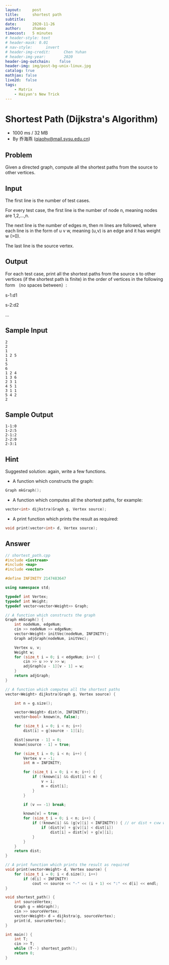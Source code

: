 ```yaml
---
layout:     post
title:      shortest path
subtitle:   
date:       2020-11-26
author:     zhamao
timecost:   5 minutes
# header-style: text
# header-mask: 0.01
# nav-style:      invert
# header-img-credit:      Chen Yuhan
# header-img-year:        2020
header-img-outchain:    false
header-img: img/post-bg-unix-linux.jpg
catalog: true
mathjax: false
live2d:  false
tags:
    - Matrix
    - Haiyan's New Trick
---
```



# Shortest Path (Dijkstra's Algorithm)

- 1000 ms / 32 MB
- By 乔海燕 (<qiaohy@mail.sysu.edu.cn>)

## Problem

Given a directed graph, compute all the shortest paths from the source to other vertices.

## Input

The first line is the number of test cases.

For every test case, the first line is the number of node n, meaning nodes are 1,2,…,n.

The next line is the number of edges m, then m lines are followed, where each line is in the form of u v w, meaning (u,v) is an edge and it has weight w (>0).

The last line is the source vertex.

## Output

For each test case, print all the shortest paths from the source s to other vertices (if the shortest path is finite) in the order of vertices in the following form （no spaces between）:

s-1:d1

s-2:d2

...

## Sample Input

```
2
2
1
1 2 5
1
5
6
1 2 4
1 3 6
2 3 1
4 5 1
3 1 1
5 4 2
2
```

## Sample Output

```
1-1:0
1-2:5
2-1:2
2-2:0
2-3:1
```

## Hint

Suggested solution: again, write a few functions.

- A function which constructs the graph:

```cpp
Graph mkGraph();
```

- A function which computes all the shortest paths, for example:

```cpp
vector<int> dijkstra(Graph g, Vertex source);
```

- A print function which prints the result as required:

```cpp
void print(vector<int> d, Vertex source);
```

## Answer

```cpp
// shortest_path.cpp
#include <iostream>
#include <map>
#include <vector>

#define INFINITY 2147483647

using namespace std;

typedef int Vertex;
typedef int Weight;
typedef vector<vector<Weight>> Graph;

// A function which constructs the graph
Graph mkGraph() {
    int nodeNum, edgeNum;
    cin >> nodeNum >> edgeNum;
    vector<Weight> initVec(nodeNum, INFINITY);
    Graph adjGraph(nodeNum, initVec);

    Vertex u, v;
    Weight w;
    for (size_t i = 0; i < edgeNum; i++) {
        cin >> u >> v >> w;
        adjGraph[u - 1][v - 1] = w;
    }
    return adjGraph;
}

// A function which computes all the shortest paths
vector<Weight> dijkstra(Graph g, Vertex source) {

    int n = g.size();

    vector<Weight> dist(n, INFINITY);
    vector<bool> known(n, false);

    for (size_t i = 0; i < n; i++)
        dist[i] = g[source - 1][i];

    dist[source - 1] = 0;
    known[source - 1] = true;

    for (size_t i = 0; i < n; i++) {
        Vertex v = -1;
        int m = INFINITY;

        for (size_t i = 0; i < n; i++) {
            if (!known[i] && dist[i] < m) {
                v = i;
                m = dist[i];
            }
        }

        if (v == -1) break;

        known[v] = true;
        for (size_t i = 0; i < n; i++) {
            if (!known[i] && (g[v][i] < INFINITY)) { // or dist + cvw will overflow
                if (dist[v] + g[v][i] < dist[i])
                    dist[i] = dist[v] + g[v][i];
            }
        }
    }
    return dist;
}

// A print function which prints the result as required
void print(vector<Weight> d, Vertex source) {
    for (size_t i = 0; i < d.size(); i++)
        if (d[i] < INFINITY)
            cout << source << "-" << (i + 1) << ":" << d[i] << endl;
}

void shortest_path() {
    int sourceVertex;
    Graph g = mkGraph();
    cin >> sourceVertex;
    vector<Weight> d = dijkstra(g, sourceVertex);
    print(d, sourceVertex);
}

int main() {
    int T;
    cin >> T;
    while (T--) shortest_path();
    return 0;
}
```
